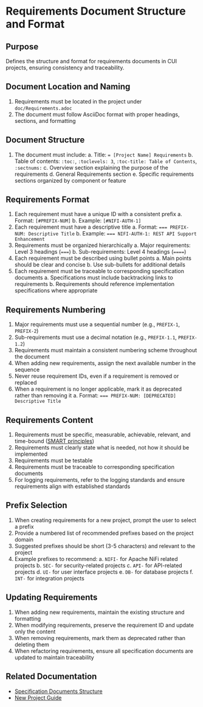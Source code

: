 # Requirements Document Structure and Format

## Purpose
Defines the structure and format for requirements documents in CUI projects, ensuring consistency and traceability.

## Document Location and Naming

1. Requirements must be located in the project under `doc/Requirements.adoc`
2. The document must follow AsciiDoc format with proper headings, sections, and formatting

## Document Structure

1. The document must include:
   a. Title: `= [Project Name] Requirements`
   b. Table of contents: `:toc:`, `:toclevels: 3`, `:toc-title: Table of Contents`, `:sectnums:`
   c. Overview section explaining the purpose of the requirements
   d. General Requirements section
   e. Specific requirements sections organized by component or feature

## Requirements Format

1. Each requirement must have a unique ID with a consistent prefix
   a. Format: `[#PREFIX-NUM]`
   b. Example: `[#NIFI-AUTH-1]`
2. Each requirement must have a descriptive title
   a. Format: `=== PREFIX-NUM: Descriptive Title`
   b. Example: `=== NIFI-AUTH-1: REST API Support Enhancement`
3. Requirements must be organized hierarchically
   a. Major requirements: Level 3 headings (`===`)
   b. Sub-requirements: Level 4 headings (`====`)
4. Each requirement must be described using bullet points
   a. Main points should be clear and concise
   b. Use sub-bullets for additional details
5. Each requirement must be traceable to corresponding specification documents
   a. Specifications must include backtracking links to requirements
   b. Requirements should reference implementation specifications where appropriate

## Requirements Numbering

1. Major requirements must use a sequential number (e.g., `PREFIX-1`, `PREFIX-2`)
2. Sub-requirements must use a decimal notation (e.g., `PREFIX-1.1`, `PREFIX-1.2`)
3. Requirements must maintain a consistent numbering scheme throughout the document
4. When adding new requirements, assign the next available number in the sequence
5. Never reuse requirement IDs, even if a requirement is removed or replaced
6. When a requirement is no longer applicable, mark it as deprecated rather than removing it
   a. Format: `=== PREFIX-NUM: [DEPRECATED] Descriptive Title`

## Requirements Content

1. Requirements must be specific, measurable, achievable, relevant, and time-bound ([SMART principles](https://www.atlassian.com/blog/productivity/how-to-write-smart-goals))
2. Requirements must clearly state what is needed, not how it should be implemented
3. Requirements must be testable
4. Requirements must be traceable to corresponding specification documents
5. For logging requirements, refer to the logging standards and ensure requirements align with established standards

## Prefix Selection

1. When creating requirements for a new project, prompt the user to select a prefix
2. Provide a numbered list of recommended prefixes based on the project domain
3. Suggested prefixes should be short (3-5 characters) and relevant to the project
4. Example prefixes to recommend:
   a. `NIFI-` for Apache NiFi related projects
   b. `SEC-` for security-related projects
   c. `API-` for API-related projects
   d. `UI-` for user interface projects
   e. `DB-` for database projects
   f. `INT-` for integration projects

## Updating Requirements

1. When adding new requirements, maintain the existing structure and formatting
2. When modifying requirements, preserve the requirement ID and update only the content
3. When removing requirements, mark them as deprecated rather than deleting them
4. When refactoring requirements, ensure all specification documents are updated to maintain traceability

## Related Documentation
* [Specification Documents Structure](specification-documents.md)
* [New Project Guide](../../../cui-project-setup/standards/new-project-guide.md)
